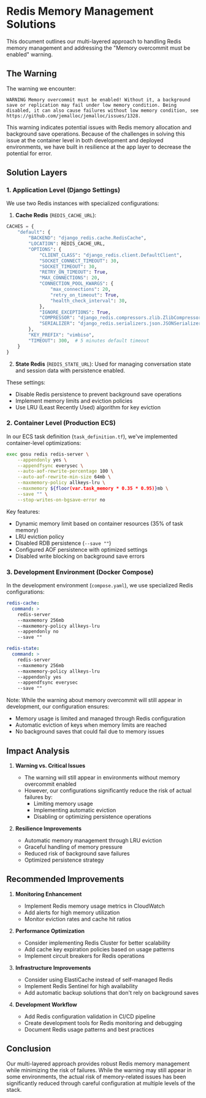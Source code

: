 # Redis Memory Management Solutions

This document outlines our multi-layered approach to handling Redis memory management and addressing the "Memory overcommit must be enabled" warning.

## The Warning

The warning we encounter:
```
WARNING Memory overcommit must be enabled! Without it, a background save or replication may fail under low memory condition. Being disabled, it can also cause failures without low memory condition, see https://github.com/jemalloc/jemalloc/issues/1328.
```

This warning indicates potential issues with Redis memory allocation and background save operations. Because of the challenges in solving this issue at the container level in both development and deployed environments, we have built in resilience at the app layer to decrease the potential for error.

## Solution Layers

### 1. Application Level (Django Settings)

We use two Redis instances with specialized configurations:

1. **Cache Redis** (`REDIS_CACHE_URL`):
```python
CACHES = {
    "default": {
        "BACKEND": "django_redis.cache.RedisCache",
        "LOCATION": REDIS_CACHE_URL,
        "OPTIONS": {
            "CLIENT_CLASS": "django_redis.client.DefaultClient",
            "SOCKET_CONNECT_TIMEOUT": 30,
            "SOCKET_TIMEOUT": 30,
            "RETRY_ON_TIMEOUT": True,
            "MAX_CONNECTIONS": 20,
            "CONNECTION_POOL_KWARGS": {
                "max_connections": 20,
                "retry_on_timeout": True,
                "health_check_interval": 30,
            },
            "IGNORE_EXCEPTIONS": True,
            "COMPRESSOR": "django_redis.compressors.zlib.ZlibCompressor",
            "SERIALIZER": "django_redis.serializers.json.JSONSerializer",
        },
        "KEY_PREFIX": "vimbiso",
        "TIMEOUT": 300,  # 5 minutes default timeout
    }
}
```

2. **State Redis** (`REDIS_STATE_URL`):
Used for managing conversation state and session data with persistence enabled.

These settings:
- Disable Redis persistence to prevent background save operations
- Implement memory limits and eviction policies
- Use LRU (Least Recently Used) algorithm for key eviction

### 2. Container Level (Production ECS)

In our ECS task definition (`task_definition.tf`), we've implemented container-level optimizations:

```bash
exec gosu redis redis-server \
    --appendonly yes \
    --appendfsync everysec \
    --auto-aof-rewrite-percentage 100 \
    --auto-aof-rewrite-min-size 64mb \
    --maxmemory-policy allkeys-lru \
    --maxmemory ${floor(var.task_memory * 0.35 * 0.95)}mb \
    --save "" \
    --stop-writes-on-bgsave-error no
```

Key features:
- Dynamic memory limit based on container resources (35% of task memory)
- LRU eviction policy
- Disabled RDB persistence (`--save ""`)
- Configured AOF persistence with optimized settings
- Disabled write blocking on background save errors

### 3. Development Environment (Docker Compose)

In the development environment (`compose.yaml`), we use specialized Redis configurations:

```yaml
redis-cache:
  command: >
    redis-server
    --maxmemory 256mb
    --maxmemory-policy allkeys-lru
    --appendonly no
    --save ""

redis-state:
  command: >
    redis-server
    --maxmemory 256mb
    --maxmemory-policy allkeys-lru
    --appendonly yes
    --appendfsync everysec
    --save ""
```

Note: While the warning about memory overcommit will still appear in development, our configuration ensures:
- Memory usage is limited and managed through Redis configuration
- Automatic eviction of keys when memory limits are reached
- No background saves that could fail due to memory issues

## Impact Analysis

1. **Warning vs. Critical Issues**
   - The warning will still appear in environments without memory overcommit enabled
   - However, our configurations significantly reduce the risk of actual failures by:
     - Limiting memory usage
     - Implementing automatic eviction
     - Disabling or optimizing persistence operations

2. **Resilience Improvements**
   - Automatic memory management through LRU eviction
   - Graceful handling of memory pressure
   - Reduced risk of background save failures
   - Optimized persistence strategy

## Recommended Improvements

1. **Monitoring Enhancement**
   - Implement Redis memory usage metrics in CloudWatch
   - Add alerts for high memory utilization
   - Monitor eviction rates and cache hit ratios

2. **Performance Optimization**
   - Consider implementing Redis Cluster for better scalability
   - Add cache key expiration policies based on usage patterns
   - Implement circuit breakers for Redis operations

3. **Infrastructure Improvements**
   - Consider using ElastiCache instead of self-managed Redis
   - Implement Redis Sentinel for high availability
   - Add automatic backup solutions that don't rely on background saves

4. **Development Workflow**
   - Add Redis configuration validation in CI/CD pipeline
   - Create development tools for Redis monitoring and debugging
   - Document Redis usage patterns and best practices

## Conclusion

Our multi-layered approach provides robust Redis memory management while minimizing the risk of failures. While the warning may still appear in some environments, the actual risk of memory-related issues has been significantly reduced through careful configuration at multiple levels of the stack.
